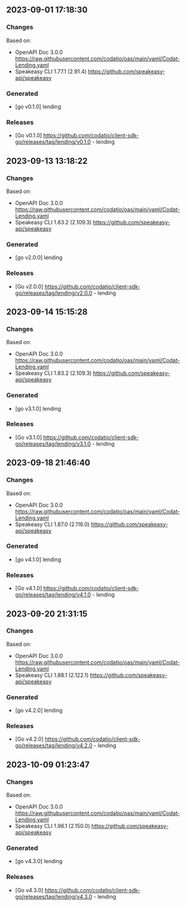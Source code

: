 

## 2023-09-01 17:18:30
### Changes
Based on:
- OpenAPI Doc 3.0.0 https://raw.githubusercontent.com/codatio/oas/main/yaml/Codat-Lending.yaml
- Speakeasy CLI 1.77.1 (2.91.4) https://github.com/speakeasy-api/speakeasy
### Generated
- [go v0.1.0] lending
### Releases
- [Go v0.1.0] https://github.com/codatio/client-sdk-go/releases/tag/lending/v0.1.0 - lending

## 2023-09-13 13:18:22
### Changes
Based on:
- OpenAPI Doc 3.0.0 https://raw.githubusercontent.com/codatio/oas/main/yaml/Codat-Lending.yaml
- Speakeasy CLI 1.83.2 (2.109.3) https://github.com/speakeasy-api/speakeasy
### Generated
- [go v2.0.0] lending
### Releases
- [Go v2.0.0] https://github.com/codatio/client-sdk-go/releases/tag/lending/v2.0.0 - lending

## 2023-09-14 15:15:28
### Changes
Based on:
- OpenAPI Doc 3.0.0 https://raw.githubusercontent.com/codatio/oas/main/yaml/Codat-Lending.yaml
- Speakeasy CLI 1.83.2 (2.109.3) https://github.com/speakeasy-api/speakeasy
### Generated
- [go v3.1.0] lending
### Releases
- [Go v3.1.0] https://github.com/codatio/client-sdk-go/releases/tag/lending/v3.1.0 - lending

## 2023-09-18 21:46:40
### Changes
Based on:
- OpenAPI Doc 3.0.0 https://raw.githubusercontent.com/codatio/oas/main/yaml/Codat-Lending.yaml
- Speakeasy CLI 1.87.0 (2.116.0) https://github.com/speakeasy-api/speakeasy
### Generated
- [go v4.1.0] lending
### Releases
- [Go v4.1.0] https://github.com/codatio/client-sdk-go/releases/tag/lending/v4.1.0 - lending

## 2023-09-20 21:31:15
### Changes
Based on:
- OpenAPI Doc 3.0.0 https://raw.githubusercontent.com/codatio/oas/main/yaml/Codat-Lending.yaml
- Speakeasy CLI 1.88.1 (2.122.1) https://github.com/speakeasy-api/speakeasy
### Generated
- [go v4.2.0] lending
### Releases
- [Go v4.2.0] https://github.com/codatio/client-sdk-go/releases/tag/lending/v4.2.0 - lending

## 2023-10-09 01:23:47
### Changes
Based on:
- OpenAPI Doc 3.0.0 https://raw.githubusercontent.com/codatio/oas/main/yaml/Codat-Lending.yaml
- Speakeasy CLI 1.96.1 (2.150.0) https://github.com/speakeasy-api/speakeasy
### Generated
- [go v4.3.0] lending
### Releases
- [Go v4.3.0] https://github.com/codatio/client-sdk-go/releases/tag/lending/v4.3.0 - lending